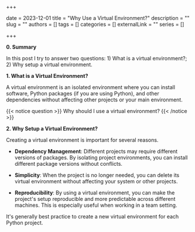+++ 

date = 2023-12-01
title = "Why Use a Virtual Environment?"
description = ""
slug = ""
authors = []
tags = []
categories = []
externalLink = ""
series = []
 
+++



**0. Summary** 

In this post I try to answer two questions: 1) What is a virtual environment?; 2) Why setup a virtual environment. 

**1. What is a Virtual Environment?**

A virtual environment is an isolated environment where you can install software, Python packages (if you are using Python), and other dependencies without affecting other projects or your main environment. 

{{< notice question >}}
Why should I use a virtual environment?
{{< /notice >}}

**2. Why Setup a Virtual Environment?**

Creating a virtual environment is important for several reasons. 

- **Dependency Management**: Different projects may require different versions of packages. By isolating project environments, you can install different package versions without conflicts.

- **Simplicity**: When the project is no longer needed, you can delete its virtual environment without affecting your system or other projects.

- **Reproducibility**: By using a virtual environment, you can make the project's setup reproducible and more predictable across different machines. This is especially useful when working in a team setting.

It's generally best practice to create a new virtual environment for each Python project.

